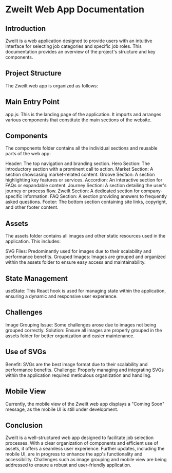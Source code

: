 # Zweilt Web App Documentation

## Introduction
Zweilt is a web application designed to provide users with an intuitive interface for selecting job categories and specific job roles. This documentation provides an overview of the project's structure and key components.

## Project Structure
The Zweilt web app is organized as follows:

## Main Entry Point
app.js: This is the landing page of the application. It imports and arranges various components that constitute the main sections of the website.


## Components
The components folder contains all the individual sections and reusable parts of the web app:

Header: The top navigation and branding section.
Hero Section: The introductory section with a prominent call to action.
Market Section: A section showcasing market-related content.
Groove Section: A section highlighting key features or services.
Accordion: An interactive section for FAQs or expandable content.
Journey Section: A section detailing the user's journey or process flow.
Zweilt Section: A dedicated section for company-specific information.
FAQ Section: A section providing answers to frequently asked questions.
Footer: The bottom section containing site links, copyright, and other footer content.


## Assets
The assets folder contains all images and other static resources used in the application. This includes:


SVG Files: Predominantly used for images due to their scalability and performance benefits.
Grouped Images: Images are grouped and organized within the assets folder to ensure easy access and maintainability.


## State Management
useState: This React hook is used for managing state within the application, ensuring a dynamic and responsive user experience.


## Challenges
Image Grouping
Issue: Some challenges arose due to images not being grouped correctly.
Solution: Ensure all images are properly grouped in the assets folder for better organization and easier maintenance.


## Use of SVGs
Benefit: SVGs are the best image format due to their scalability and performance benefits.
Challenge: Properly managing and integrating SVGs within the application required meticulous organization and handling.


## Mobile View
Currently, the mobile view of the Zweilt web app displays a "Coming Soon" message, as the mobile UI is still under development.


## Conclusion
Zweilt is a well-structured web app designed to facilitate job selection processes. With a clear organization of components and efficient use of assets, it offers a seamless user experience. Further updates, including the mobile UI, are in progress to enhance the app's functionality and accessibility. Challenges such as image grouping and mobile view are being addressed to ensure a robust and user-friendly application.



